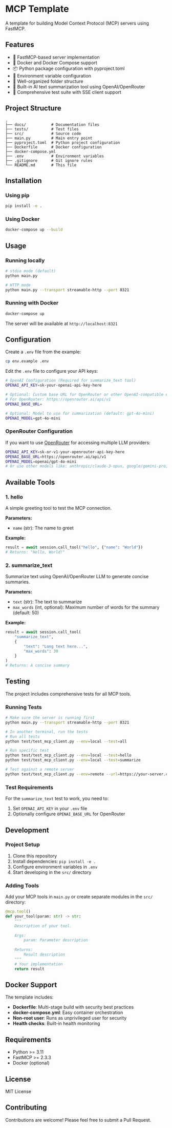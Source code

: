 # MCP Template

A template for building Model Context Protocol (MCP) servers using FastMCP.

## Features

- 🚀 FastMCP-based server implementation
- 🐳 Docker and Docker Compose support
- 📦 Python package configuration with pyproject.toml
- 🔧 Environment variable configuration
- 📁 Well-organized folder structure
- 🤖 Built-in AI text summarization tool using OpenAI/OpenRouter
- 🧪 Comprehensive test suite with SSE client support

## Project Structure

```
.
├── docs/           # Documentation files
├── tests/          # Test files
├── src/            # Source code
├── main.py         # Main entry point
├── pyproject.toml  # Python project configuration
├── Dockerfile      # Docker configuration
├── docker-compose.yml
├── .env            # Environment variables
├── .gitignore      # Git ignore rules
└── README.md       # This file
```

## Installation

### Using pip

```bash
pip install -e .
```

### Using Docker

```bash
docker-compose up --build
```

## Usage

### Running locally

```bash
# stdio mode (default)
python main.py

# HTTP mode
python main.py --transport streamable-http --port 8321
```

### Running with Docker

```bash
docker-compose up
```

The server will be available at `http://localhost:8321`

## Configuration

Create a `.env` file from the example:

```bash
cp env.example .env
```

Edit the `.env` file to configure your API keys:

```bash
# OpenAI Configuration (Required for summarize_text tool)
OPENAI_API_KEY=sk-your-openai-api-key-here

# Optional: Custom base URL for OpenRouter or other OpenAI-compatible endpoints
# For OpenRouter: https://openrouter.ai/api/v1
OPENAI_BASE_URL=

# Optional: Model to use for summarization (default: gpt-4o-mini)
OPENAI_MODEL=gpt-4o-mini
```

### OpenRouter Configuration

If you want to use [OpenRouter](https://openrouter.ai/) for accessing multiple LLM providers:

```bash
OPENAI_API_KEY=sk-or-v1-your-openrouter-api-key-here
OPENAI_BASE_URL=https://openrouter.ai/api/v1
OPENAI_MODEL=openai/gpt-4o-mini
# Or use other models like: anthropic/claude-3-opus, google/gemini-pro, etc.
```

## Available Tools

### 1. hello
A simple greeting tool to test the MCP connection.

**Parameters:**
- `name` (str): The name to greet

**Example:**
```python
result = await session.call_tool("hello", {"name": "World"})
# Returns: "Hello, World!"
```

### 2. summarize_text
Summarize text using OpenAI/OpenRouter LLM to generate concise summaries.

**Parameters:**
- `text` (str): The text to summarize
- `max_words` (int, optional): Maximum number of words for the summary (default: 50)

**Example:**
```python
result = await session.call_tool(
    "summarize_text",
    {
        "text": "Long text here...",
        "max_words": 30
    }
)
# Returns: A concise summary
```

## Testing

The project includes comprehensive tests for all MCP tools.

### Running Tests

```bash
# Make sure the server is running first
python main.py --transport streamable-http --port 8321

# In another terminal, run the tests
# Run all tests
python test/test_mcp_client.py --env=local --test=all

# Run specific test
python test/test_mcp_client.py --env=local --test=hello
python test/test_mcp_client.py --env=local --test=summarize

# Test against a remote server
python test/test_mcp_client.py --env=remote --url=https://your-server.com --test=all
```

### Test Requirements

For the `summarize_text` test to work, you need to:
1. Set `OPENAI_API_KEY` in your `.env` file
2. Optionally configure `OPENAI_BASE_URL` for OpenRouter

## Development

### Project Setup

1. Clone this repository
2. Install dependencies: `pip install -e .`
3. Configure environment variables in `.env`
4. Start developing in the `src/` directory

### Adding Tools

Add your MCP tools in `main.py` or create separate modules in the `src/` directory:

```python
@mcp.tool()
def your_tool(param: str) -> str:
    """
    Description of your tool.
    
    Args:
        param: Parameter description
    
    Returns:
        Result description
    """
    # Your implementation
    return result
```

## Docker Support

The template includes:

- **Dockerfile**: Multi-stage build with security best practices
- **docker-compose.yml**: Easy container orchestration
- **Non-root user**: Runs as unprivileged user for security
- **Health checks**: Built-in health monitoring

## Requirements

- Python >= 3.11
- FastMCP >= 2.3.3
- Docker (optional)

## License

MIT License

## Contributing

Contributions are welcome! Please feel free to submit a Pull Request.
